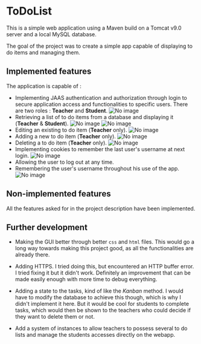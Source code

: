 # ToDoList

This is a simple web application using a Maven build on a Tomcat v9.0 server and a local MySQL database.

The goal of the project was to create a simple app capable of displaying to do items and managing them.

## Implemented features

The application is capable of :
- Implementing JAAS authentication and authorization through login to secure application access and functionalities to specific users. There are two roles : **Teacher** and **Student**.
![No image](https://github.com/Pierrotpsy/ToDoList-WebApp/blob/main/Media/JAAS.PNG)
- Retrieving a list of to do items from a database and displaying it (**Teacher** & **Student**). 
![No image](https://github.com/Pierrotpsy/ToDoList-WebApp/blob/main/Media/Student.PNG)
![No image](https://github.com/Pierrotpsy/ToDoList-WebApp/blob/main/Media/Teacher.PNG)
- Editing an existing to do item (**Teacher** only).
![No image](https://github.com/Pierrotpsy/ToDoList-WebApp/blob/main/Media/Edit.PNG)
- Adding a new to do item (**Teacher** only).
![No image](https://github.com/Pierrotpsy/ToDoList-WebApp/blob/main/Media/Add.PNG)
- Deleting a to do item (**Teacher** only).
![No image](https://github.com/Pierrotpsy/ToDoList-WebApp/blob/main/Media/Delete.PNG)
- Implementing cookies to remember the last user's username at next login.
![No image](https://github.com/Pierrotpsy/ToDoList-WebApp/blob/main/Media/cookie.PNG)
- Allowing the user to log out at any time.
- Remembering the user's username throughout his use of the app.
![No image](https://github.com/Pierrotpsy/ToDoList-WebApp/blob/main/Media/usernameAndlogout.PNG)

## Non-implemented features
All the features asked for in the project description have been implemented.

## Further development
- Making the GUI better through better `css` and `html` files. This would go a long way towards making this project good, as all the functionalities are already there.

- Adding HTTPS. I tried doing this, but encountered an HTTP buffer error. I tried fixing it but it didn't work. Definitely an improvement that can be made easily enough with more time to debug everything.

- Adding a state to the tasks, kind of like the *Kanban* method. I would have to modify the database to achieve this though, which is why I didn't implement it here. But it would be cool for students to complete tasks, which would then be shown to the teachers who could decide if they want to delete them or not.

- Add a system of instances to allow teachers to possess several to do lists and manage the students accesses directly on the webapp.
